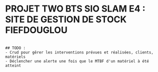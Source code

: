 # PROJET TWO BTS SIO SLAM E4 : SITE DE GESTION DE STOCK FIEFDOUGLOU

```

## TODO :
- Crud pour gêrer les interventions prévues et réalisées, clients, matériels
- Déclencher une alerte une fois que le MTBF d'un matériel à été atteint 

